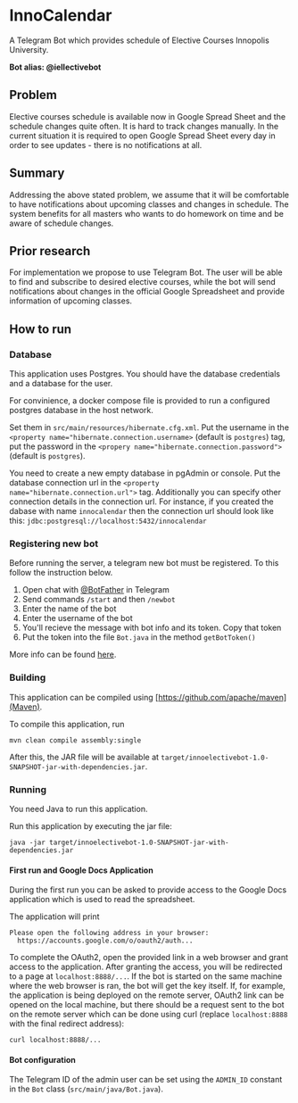 # InnoCalendar
A Telegram Bot which provides schedule of Elective Courses Innopolis University. 

**Bot alias: @iellectivebot**

## Problem
Elective courses schedule is available now in Google Spread Sheet and the schedule changes quite often. It is hard to track changes manually. In the current situation it is required to open Google Spread Sheet every day in order to see updates - there is no notifications at all.

## Summary
Addressing the above stated problem, we assume that it will be comfortable to have notifications about upcoming classes and changes in schedule. The system benefits for all masters who wants to do homework on time and be aware of schedule changes.

## Prior research
For implementation we propose to use Telegram Bot. The user will be able to find and subscribe to desired elective courses, while the bot will send notifications about changes in the official Google Spreadsheet and provide information of upcoming classes.   


## How to run

### Database
This application uses Postgres. You should have the database credentials
and a database for the user.

For convinience, a docker compose file is provided to run a configured
postgres database in the host network.

Set them in `src/main/resources/hibernate.cfg.xml`. Put the username
in the `<property name="hibernate.connection.username>` (default is `postgres`)
tag,
put the password in the `<propery name="hibernate.connection.password">`
(default is `postgres`).

You need to create a new empty database in pgAdmin or console.
Put the database connection url in the `<property name="hibernate.connection.url">` tag. 
Additionally you can specify other connection details in the connection url.
For instance, if you created the dabase with name `innocalendar` then the connection url should look like this: `jdbc:postgresql://localhost:5432/innocalendar`

### Registering new bot
Before running the server, a telegram new bot must be registered. To this follow the instruction below.

1. Open chat with <a href="https://telegram.me/botfather">@BotFather</a> in Telegram
2. Send commands `/start` and then `/newbot`
3. Enter the name of the bot
4. Enter the username of the bot
5. You'll recieve the message with bot info and its token. Copy that token
6. Put the token into the file `Bot.java` in the method `getBotToken()`

More info can be found <a href="https://core.telegram.org/bots#6-botfather">here</a>.

### Building
This application can be compiled using [https://github.com/apache/maven](Maven).

To compile this application, run
```
mvn clean compile assembly:single
```

After this, the JAR file will be available at
`target/innoelectivebot-1.0-SNAPSHOT-jar-with-dependencies.jar`.

### Running
You need Java to run this application.

Run this application by executing the jar file:
```
java -jar target/innoelectivebot-1.0-SNAPSHOT-jar-with-dependencies.jar
```

#### First run and Google Docs Application
During the first run you can be asked to provide access to the Google Docs
application which is used to read the spreadsheet.

The application will print
```
Please open the following address in your browser:
  https://accounts.google.com/o/oauth2/auth...
```

To complete the OAuth2, open the provided link in a web browser and grant
access to the application. After granting the access, you will be redirected
to a page at `localhost:8888/...`. If the bot is started on the same machine
where the web browser is ran, the bot will get the key itself. If, for example,
the application is being deployed on the remote server, OAuth2 link can be
opened on the local machine, but there should be a request sent to the bot
on the remote server which can be done using curl (replace `localhost:8888`
with the final redirect address):
```
curl localhost:8888/...
```

#### Bot configuration
The Telegram ID of the admin user can be set using the `ADMIN_ID` constant
in the `Bot` class (`src/main/java/Bot.java`).
